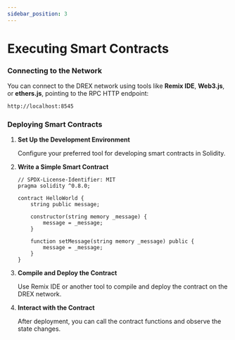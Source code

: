 ```yaml
---
sidebar_position: 3
---
```


# Executing Smart Contracts 

### Connecting to the Network

You can connect to the DREX network using tools like **Remix IDE**, **Web3.js**, or **ethers.js**, pointing to the RPC HTTP endpoint:

```bash
http://localhost:8545
```

### Deploying Smart Contracts

1. **Set Up the Development Environment**

   Configure your preferred tool for developing smart contracts in Solidity.

2. **Write a Simple Smart Contract**

   ```solidity
   // SPDX-License-Identifier: MIT
   pragma solidity ^0.8.0;

   contract HelloWorld {
       string public message;

       constructor(string memory _message) {
           message = _message;
       }

       function setMessage(string memory _message) public {
           message = _message;
       }
   }
   ```

3. **Compile and Deploy the Contract**

   Use Remix IDE or another tool to compile and deploy the contract on the DREX network.

4. **Interact with the Contract**

   After deployment, you can call the contract functions and observe the state changes.